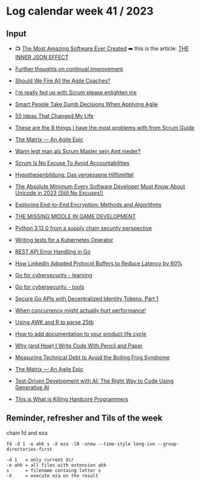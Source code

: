 # Log calendar week 41 / 2023

## Input
- :tv: [The Most Amazing Software Ever Created](https://www.youtube.com/watch?v=QwUPs5N9I6I) :arrow_right: this is the article: [THE INNER JSON EFFECT](https://thedailywtf.com/articles/the-inner-json-effect)

- [Further thoughts on continual improvement](https://www.teamworkblog.de/2023/10/further-thoughts-on-continual.html)
- [Should We Fire All the Agile Coaches?](https://vitalitychicago.com/blog/should-we-fire-all-the-agile-coaches/)
- [I'm really fed up with Scrum please enlighten me](https://www.reddit.com/r/scrum/comments/16tt0g8/im_really_fed_up_with_scrum_please_enlighten_me/)
- [Smart People Take Dumb Decisions When Applying Agile](https://drpicox.medium.com/why-smart-people-are-dumb-when-applying-agile-7e0039ef306f)
- [50 Ideas That Changed My Life](https://perell.com/essay/50-ideas-that-changed-my-life/)
- [These are the 8 things I have the most problems with from Scrum Guide](https://medium.com/serious-scrum/these-are-the-8-things-i-have-the-most-problems-with-from-scrum-guide-a8da8c9cdb82)
- [The Matrix — An Agile Epic](https://medium.com/serious-scrum/the-matrix-an-agile-epic-968e1268363d)
- [Wann legt man als Scrum Master sein Amt nieder?](https://marcloeffler.eu/2023/10/06/wann-legt-man-als-scrum-master-sein-amt-nieder/)
- [Scrum Is No Excuse To Avoid Accountabilities](https://ageling.substack.com/p/scrum-is-no-excuse-to-avoid-accountabilities)
- [Hypothesenbildung: Das vergessene Hilfsmittel](https://t2informatik.de/blog/hypothesenbildung-vergessene-hilfsmittel/)

- [The Absolute Minimum Every Software Developer Must Know About Unicode in 2023 (Still No Excuses!)](https://tonsky.me/blog/unicode/)

- [Exploring End-to-End Encryption: Methods and Algorithms](https://blog.kelynnjeri.me/exploring-end-to-end-encryption-methods-and-algorithms)

- [THE MISSING MIDDLE IN GAME DEVELOPMENT](https://howtomarketagame.com/2023/09/28/the-missing-middle-in-game-development/)

- [Python 3.12.0 from a supply chain security perspective](https://sethmlarson.dev/security-developer-in-residence-weekly-report-13)

- [Writing tests for a Kubernetes Operator](https://eltonminetto.dev/en/post/2023-10-05-k8s-operator-test/)

- [REST API Error Handling in Go](https://dangillis.dev/posts/errors/)

- [How LinkedIn Adopted Protocol Buffers to Reduce Latency by 60%](https://newsletter.systemdesign.one/p/protocol-buffers-vs-json)

- [Go for cybersecurity - learning](https://jreisinger.blogspot.com/2023/09/go-for-cybersecurity-learning.html)

- [Go for cybersecurity - tools](https://jreisinger.blogspot.com/2023/09/go-for-cybersecurity-tools.html)

- [Secure Go APIs with Decentralized Identity Tokens, Part 1](https://thenewstack.io/secure-go-apis-with-decentralized-identity-tokens-part-1/)

- [When concurrency might actually hurt performance!](https://4s3ti.net/en/posts/goconcurrency/)

- [Using AWK and R to parse 25tb](https://livefreeordichotomize.com/posts/2019-06-04-using-awk-and-r-to-parse-25tb/index.html)

- [How to add documentation to your product life cycle](https://thisisimportant.net/posts/process-models-for-documentation/)

- [Why (and How) I Write Code With Pencil and Paper](https://css-tricks.com/why-and-how-i-write-code-with-pencil-and-paper/)

- [Measuring Technical Debt to Avoid the Boiling Frog Syndrome](https://medium.com/booking-com-development/measuring-technical-debt-to-avoid-the-boiling-frog-syndrome-c44eb48b3ce1)

- [The Matrix — An Agile Epic](https://medium.com/serious-scrum/the-matrix-an-agile-epic-968e1268363d)

- [Test-Driven Development with AI: The Right Way to Code Using Generative AI](https://betterprogramming.pub/test-driven-development-with-ai-the-right-way-to-code-using-generative-ai-be242dbf8f5a)

- [This is What is Killing Hardcore Programmers](https://medium.com/@tsecretdeveloper/this-is-what-is-killing-hardcore-programmers-118a539e15d)

## Reminder, refresher and Tils of the week

chain fd and eza

```
fd -d 1 -e ahk s -X eza -lB -snew --time-style long-iso --group-directories-first

-d 1   = only current dir
-e ahk = all files with extension ahk
s      = filename containg letter s
-X     = execute eza on the result

``` 
